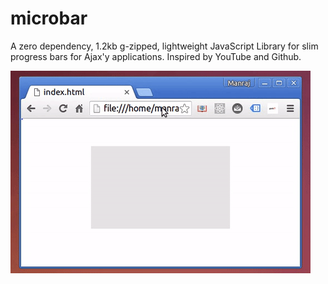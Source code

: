 # microbar

A zero dependency, 1.2kb g-zipped, lightweight JavaScript Library for slim progress bars for Ajax'y applications. Inspired by YouTube and Github.

![Gif](https://github.com/ManrajGrover/microbar/blob/master/Screenshots/giphy.gif)
